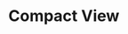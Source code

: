 <ColorSpecimen src="./colors.some">

# Compact View

<ColorSpecimen src="./colorsShort.some" compact="true">
